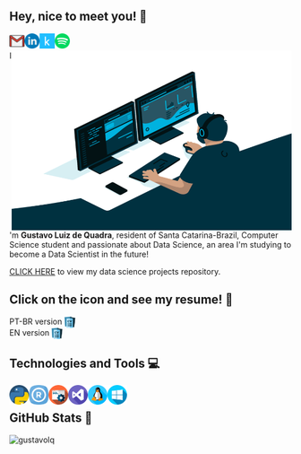 ## Hey, nice to meet you! :wave:

[<img align="left" alt="Gmail" height="27" width="27" src="https://github.com/gustavolq/gustavolq/blob/main/assets/Gmail.png" />][Gmail]
[<img align="left" alt="LinkedIn" height="27" width="27" src="https://github.com/gustavolq/gustavolq/blob/main/assets/Linkedin.png" />][LinkedIn]
[<img align="left" alt="Kaggle" height="27" width="27" src="https://github.com/gustavolq/gustavolq/blob/main/assets/Kaggle.png" />][Kaggle]
[<img align="left" alt="LinkedIn" height="27" width="27" src="https://github.com/gustavolq/gustavolq/blob/main/assets/Spotify.png" />][Spotify]<br/>

<img align="right" alt="GIF" src="https://github.com/gustavolq/gustavolq/blob/main/assets/Code.gif" width="500" height="320" />

I'm **Gustavo Luiz de Quadra**, resident of Santa Catarina-Brazil, Computer Science student and passionate about Data Science, an area I'm studying to become a Data Scientist in the future!

[CLICK HERE](https://github.com/gustavolq/Projetos) to view my data science projects repository.

## Click on the icon and see my resume! 📄

PT-BR version [<img align="center" alt="LinkedIn" height="20" width="20" src="https://github.com/gustavolq/gustavolq/blob/main/assets/Curriculum.png" />][CurriculoPTBR]<br/>
EN version [<img align="center" alt="LinkedIn" height="20" width="20" src="https://github.com/gustavolq/gustavolq/blob/main/assets/Curriculum.png" />][CurriculoEN]

## Technologies and Tools 💻
<img align="left" height="35" src="https://github.com/gustavolq/gustavolq/blob/main/assets/Python.png">
<img align="left" height="35" src="https://github.com/gustavolq/gustavolq/blob/main/assets/R.png">
<img align="left" height="35" src="https://github.com/gustavolq/gustavolq/blob/main/assets/SQL.png">
<img align="left" height="35" src="https://github.com/gustavolq/gustavolq/blob/main/assets/Visual-Studio.png">
<img align="left" height="35" src="https://github.com/gustavolq/gustavolq/blob/main/assets/Linux.png">
<img align="left" height="35" src="https://github.com/gustavolq/gustavolq/blob/main/assets/Windows.png"><br/>

## GitHub Stats 🚀

<p align="left"> <img src="https://github-readme-stats.vercel.app/api?username=gustavolq&show_icons=true&theme=dark" alt="gustavolq" />

[Gmail]: mailto:gglquadra@gmail.com
[LinkedIn]: https://www.linkedin.com/in/gustavoquadra/
[Spotify]: https://open.spotify.com/user/x3z0vkgow695jglc3rvxpevnk
[CurriculoPTBR]: https://drive.google.com/file/d/1dtiMdKLeX8uRsmcOQQYs7drVSLO8Rry-/view
[CurriculoEN]: https://drive.google.com/file/d/1puaay50f4x7ziADFOr81jMEtaSqgBdQK/view
[Kaggle]: https://www.kaggle.com/gustavoluizquadra
